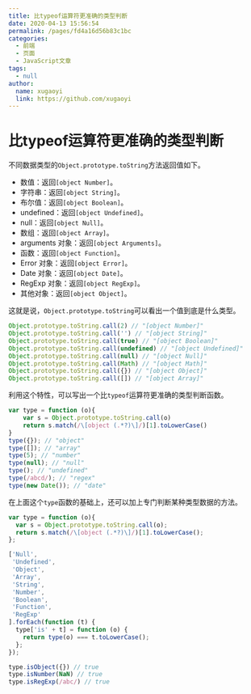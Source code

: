 ```yaml
---
title: 比typeof运算符更准确的类型判断
date: 2020-04-13 15:56:54
permalink: /pages/fd4a16d56b83c1bc
categories: 
  - 前端
  - 页面
  - JavaScript文章
tags: 
  - null
author: 
  name: xugaoyi
  link: https://github.com/xugaoyi
---
```

# 比typeof运算符更准确的类型判断

不同数据类型的`Object.prototype.toString`方法返回值如下。

- 数值：返回`[object Number]`。
- 字符串：返回`[object String]`。
- 布尔值：返回`[object Boolean]`。
- undefined：返回`[object Undefined]`。
- null：返回`[object Null]`。
- 数组：返回`[object Array]`。
- arguments 对象：返回`[object Arguments]`。
- 函数：返回`[object Function]`。
- Error 对象：返回`[object Error]`。
- Date 对象：返回`[object Date]`。
- RegExp 对象：返回`[object RegExp]`。
- 其他对象：返回`[object Object]`。

这就是说，`Object.prototype.toString`可以看出一个值到底是什么类型。

```js
Object.prototype.toString.call(2) // "[object Number]"
Object.prototype.toString.call('') // "[object String]"
Object.prototype.toString.call(true) // "[object Boolean]"
Object.prototype.toString.call(undefined) // "[object Undefined]"
Object.prototype.toString.call(null) // "[object Null]"
Object.prototype.toString.call(Math) // "[object Math]"
Object.prototype.toString.call({}) // "[object Object]"
Object.prototype.toString.call([]) // "[object Array]"
```

利用这个特性，可以写出一个比`typeof`运算符更准确的类型判断函数。

```js
var type = function (o){
    var s = Object.prototype.toString.call(o)
    return s.match(/\[object (.*?)\]/)[1].toLowerCase()
}
type({}); // "object"
type([]); // "array"
type(5); // "number"
type(null); // "null"
type(); // "undefined"
type(/abcd/); // "regex"
type(new Date()); // "date"
```

在上面这个`type`函数的基础上，还可以加上专门判断某种类型数据的方法。

```js
var type = function (o){
  var s = Object.prototype.toString.call(o);
  return s.match(/\[object (.*?)\]/)[1].toLowerCase();
};

['Null',
 'Undefined',
 'Object',
 'Array',
 'String',
 'Number',
 'Boolean',
 'Function',
 'RegExp'
].forEach(function (t) {
  type['is' + t] = function (o) {
    return type(o) === t.toLowerCase();
  };
});

type.isObject({}) // true
type.isNumber(NaN) // true
type.isRegExp(/abc/) // true
```